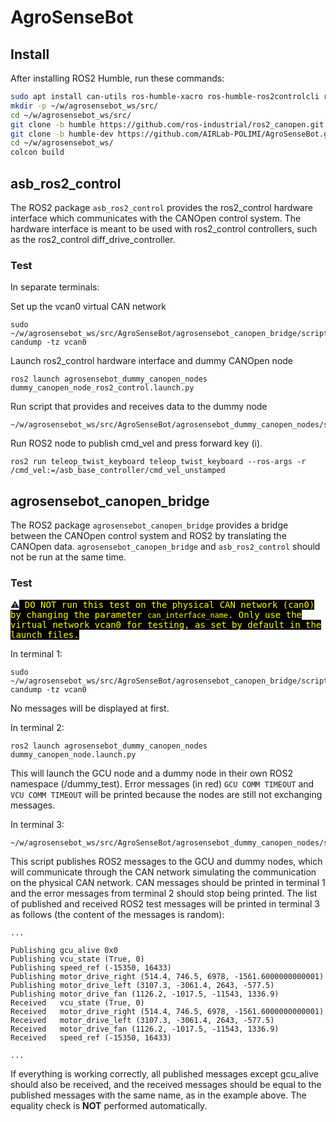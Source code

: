 # AgroSenseBot

## Install
After installing ROS2 Humble, run these commands:
```bash
sudo apt install can-utils ros-humble-xacro ros-humble-ros2controlcli ros-humble-ros2-controllers-test-nodes ros-humble-diff-drive-controller ros-humble-joint-state-broadcaster
mkdir -p ~/w/agrosensebot_ws/src/
cd ~/w/agrosensebot_ws/src/
git clone -b humble https://github.com/ros-industrial/ros2_canopen.git
git clone -b humble-dev https://github.com/AIRLab-POLIMI/AgroSenseBot.git
cd ~/w/agrosensebot_ws/
colcon build
```

## asb_ros2_control
The ROS2 package `asb_ros2_control` provides the ros2_control hardware interface which communicates with the CANOpen control system.
The hardware interface is meant to be used with ros2_control controllers, such as the ros2_control diff_drive_controller.


### Test

In separate terminals:

Set up the vcan0 virtual CAN network
```shell
sudo ~/w/agrosensebot_ws/src/AgroSenseBot/agrosensebot_canopen_bridge/scripts/setup_vcan0.sh
candump -tz vcan0
```

Launch ros2_control hardware interface and dummy CANOpen node
```shell
ros2 launch agrosensebot_dummy_canopen_nodes dummy_canopen_node_ros2_control.launch.py
```

Run script that provides and receives data to the dummy node
```shell
~/w/agrosensebot_ws/src/AgroSenseBot/agrosensebot_dummy_canopen_nodes/scripts/test_ros2_control.py
```

Run ROS2 node to publish cmd_vel and press forward key (i).
```shell
ros2 run teleop_twist_keyboard teleop_twist_keyboard --ros-args -r /cmd_vel:=/asb_base_controller/cmd_vel_unstamped
```


## agrosensebot_canopen_bridge
The ROS2 package `agrosensebot_canopen_bridge` provides a bridge between the CANOpen control system and ROS2 by translating the CANOpen data.
`agrosensebot_canopen_bridge` and `asb_ros2_control` should not be run at the same time.

### Test 

⚠️<font style='color:yellow;background-color:black;font-family:monospace'>
DO NOT run this test on the physical CAN network (can0) by changing the parameter `can_interface_name`.
Only use the virtual network vcan0 for testing, as set by default in the launch files.
</font>

In terminal 1:
```shell
sudo ~/w/agrosensebot_ws/src/AgroSenseBot/agrosensebot_canopen_bridge/scripts/setup_vcan0.sh
candump -tz vcan0
```
No messages will be displayed at first.


In terminal 2:
```shell
ros2 launch agrosensebot_dummy_canopen_nodes dummy_canopen_node.launch.py
```
This will launch the GCU node and a dummy node in their own ROS2 namespace (/dummy_test).
Error messages (in red) `GCU COMM TIMEOUT` and `VCU COMM TIMEOUT` will be printed because the nodes are still not exchanging messages.

In terminal 3:
```shell
~/w/agrosensebot_ws/src/AgroSenseBot/agrosensebot_dummy_canopen_nodes/scripts/test.py
```
This script publishes ROS2 messages to the GCU and dummy nodes, which will communicate through the CAN network simulating the communication on the physical CAN network.
CAN messages should be printed in terminal 1 and the error messages from terminal 2 should stop being printed.
The list of published and received ROS2 test messages will be printed in terminal 3 as follows (the content of the messages is random):
```
...

Publishing gcu_alive 0x0 
Publishing vcu_state (True, 0)
Publishing speed_ref (-15350, 16433)
Publishing motor_drive_right (514.4, 746.5, 6978, -1561.6000000000001)
Publishing motor_drive_left (3107.3, -3061.4, 2643, -577.5)
Publishing motor_drive_fan (1126.2, -1017.5, -11543, 1336.9)
Received   vcu_state (True, 0)
Received   motor_drive_right (514.4, 746.5, 6978, -1561.6000000000001)
Received   motor_drive_left (3107.3, -3061.4, 2643, -577.5)
Received   motor_drive_fan (1126.2, -1017.5, -11543, 1336.9)
Received   speed_ref (-15350, 16433)

...
```
If everything is working correctly, all published messages except gcu_alive should also be received,
and the received messages should be equal to the published messages with the same name, as in the example above.
The equality check is **NOT** performed automatically.

